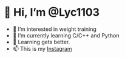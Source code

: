 # 👋 Hi, I’m @Lyc1103
- 👀 I’m interested in weight training
- 🌱 I’m currently learning C/C++ and Python
- 💞️ Learning gets better.
- 📫 This is my <a href = "https://www.instagram.com/lyc7113/">Instagram</a>
